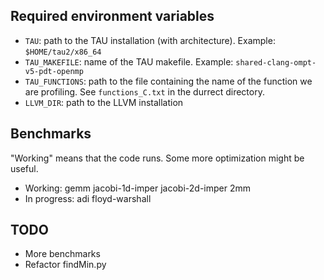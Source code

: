 ## Required environment variables

* `TAU`: path to the TAU installation (with architecture). Example: `$HOME/tau2/x86_64`
* `TAU_MAKEFILE`: name of the TAU makefile. Example: `shared-clang-ompt-v5-pdt-openmp`
* `TAU_FUNCTIONS`: path to the file containing the name of the function we are profiling. See `functions_C.txt` in the durrect directory.
* `LLVM_DIR`: path to the LLVM installation

## Benchmarks

"Working" means that the code runs. Some more optimization might be useful.
* Working: gemm  jacobi-1d-imper  jacobi-2d-imper 2mm
* In progress: adi floyd-warshall

## TODO

* More benchmarks
* Refactor findMin.py

